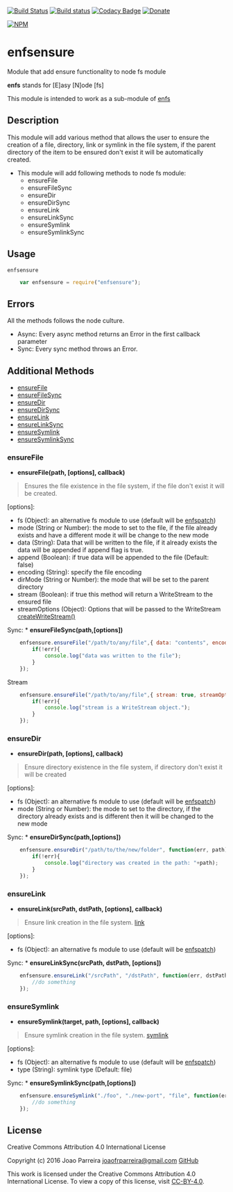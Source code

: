 [![Build Status](https://travis-ci.org/n3okill/enfsensure.svg)](https://travis-ci.org/n3okill/enfsensure)
[![Build status](https://ci.appveyor.com/api/projects/status/xa45r6pkf4etbo6s?svg=true)](https://ci.appveyor.com/project/n3okill/enfsensure)
[![Codacy Badge](https://api.codacy.com/project/badge/grade/06869443a19a488ea35387168e6d808b)](https://www.codacy.com/app/n3okill/enfsensure)
[![Donate](https://www.paypalobjects.com/en_US/i/btn/btn_donate_SM.gif)](https://www.paypal.com/cgi-bin/webscr?cmd=_s-xclick&hosted_button_id=64PYTCDH5UNZ6)

[![NPM](https://nodei.co/npm/enfsensure.png)](https://nodei.co/npm/enfsensure/)

enfsensure
==========
Module that add ensure functionality to node fs module

**enfs** stands for [E]asy [N]ode [fs]

This module is intended to work as a sub-module of [enfs](https://www.npmjs.com/package/enfs)


Description
-----------
This module will add various method that allows the user to ensure
the creation of a file, directory, link or symlink in the file system,
if the parent directory of the item to be ensured don't exist it will be automatically created.

- This module will add following methods to node fs module:
  * ensureFile
  * ensureFileSync
  * ensureDir
  * ensureDirSync
  * ensureLink
  * ensureLinkSync
  * ensureSymlink
  * ensureSymlinkSync
  
  
Usage
-----
`enfsensure`

```js
    var enfsensure = require("enfsensure");
```

Errors
------
All the methods follows the node culture.
- Async: Every async method returns an Error in the first callback parameter
- Sync: Every sync method throws an Error.


Additional Methods
------------------
- [ensureFile](#ensurefile)
- [ensureFileSync](#ensurefilesync)
- [ensureDir](#ensuredir)
- [ensureDirSync](#ensuredirsync)
- [ensureLink](#ensurelink)
- [ensureLinkSync](#ensurelinksync)
- [ensureSymlink](#ensuresymlink)
- [ensureSymlinkSync](#ensuresymlinksync)


### ensureFile
  - **ensureFile(path, [options], callback)**

> Ensures the file existence in the file system, if the file don't exist it will be created.

[options]:
  * fs (Object): an alternative fs module to use (default will be [enfspatch](https://www.npmjs.com/package/enfspatch))
  * mode (String or Number): the mode to set to the file, if the file already exists and have a different mode it will be change to the new mode
  * data (String): Data that will be written to the file, if it already exists the data will be appended if append flag is true.
  * append (Boolean): if true data will be appended to the file (Default: false)
  * encoding (String): specify the file encoding
  * dirMode (String or Number): the mode that will be set to the parent directory
  * stream (Boolean): if true this method will return a WriteStream to the ensured file
  * streamOptions (Object): Options that will be passed to the WriteStream [createWriteStream()](https://nodejs.org/api/fs.html#fs_fs_createwritestream_path_options)


Sync:
    * **ensureFileSync(path,[options])**



```js
    enfsensure.ensureFile("/path/to/any/file",{ data: "contents", encoding: "utf8" },function(err){
        if(!err){
            console.log("data was written to the file");
        }
    });
```

Stream

```js
    enfsensure.ensureFile("/path/to/any/file",{ stream: true, streamOptions: { autoClose: true} },function(err, stream){
        if(!err){
            console.log("stream is a WriteStream object.");
        }
    });
```


### ensureDir
  - **ensureDir(path, [options], callback)**

> Ensure directory existence in the file system, if directory don't exist it will be created

[options]:
  * fs (Object): an alternative fs module to use (default will be [enfspatch](https://www.npmjs.com/package/enfspatch))
  * mode (String or Number): the mode to set to the directory, if the directory already exists and is different then it will be changed to the new mode


Sync:
    * **ensureDirSync(path,[options])**

```js
    enfsensure.ensureDir("/path/to/the/new/folder", function(err, path){
        if(!err){
            console.log("directory was created in the path: "+path);
        }
    });
```

### ensureLink
  - **ensureLink(srcPath, dstPath, [options], callback)**

> Ensure link creation in the file system. [link](https://nodejs.org/api/fs.html#fs_fs_link_srcpath_dstpath_callback)

[options]:
  * fs (Object): an alternative fs module to use (default will be [enfspatch](https://www.npmjs.com/package/enfspatch))


Sync:
    * **ensureLinkSync(srcPath, dstPath, [options])**

```js
    enfsensure.ensureLink("/srcPath", "/dstPath", function(err, dstPath){
        //do something
    });
```


### ensureSymlink
  - **ensureSymlink(target, path, [options], callback)**

> Ensure symlink creation in the file system. [symlink](https://nodejs.org/api/fs.html#fs_fs_symlink_target_path_type_callback)

[options]:
  * fs (Object): an alternative fs module to use (default will be [enfspatch](https://www.npmjs.com/package/enfspatch))
  * type (String): symlink type (Default: file)

Sync:
    * **ensureSymlinkSync(path,[options])**

```js
    enfsensure.ensureSymlink("./foo", "./new-port", "file", function(err, dstPath){
        //do something
    });
```

License
-------

Creative Commons Attribution 4.0 International License

Copyright (c) 2016 Joao Parreira <joaofrparreira@gmail.com> [GitHub](https://github.com/n3okill)

This work is licensed under the Creative Commons Attribution 4.0 International License. 
To view a copy of this license, visit [CC-BY-4.0](http://creativecommons.org/licenses/by/4.0/).



